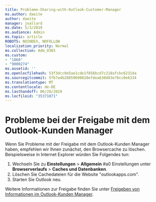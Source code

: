 ```yaml
---
title: Probleme-Sharing-with-Outlook-Customer-Manager
ms.author: daeite
author: daeite
manager: joallard
ms.date: 5/3/2019
ms.audience: Admin
ms.topic: article
ROBOTS: NOINDEX, NOFOLLOW
localization_priority: Normal
ms.collection: Adm_O365
ms.custom:
- "1868"
- "9000274"
ms.assetid: ''
ms.openlocfilehash: 53f3dcc9e5ae1cde1f856bcd7c218afcbc6231da
ms.sourcegitcommit: 5fb7a4b28859690020efdea630d03e70cc0e6334
ms.translationtype: MT
ms.contentlocale: de-DE
ms.lasthandoff: 06/28/2019
ms.locfileid: "35371071"
---
```

# <a name="problems-sharing-with-outlook-customer-manager"></a>Probleme bei der Freigabe mit dem Outlook-Kunden Manager

Wenn Sie Probleme mit der Freigabe mit dem Outlook-Kunden Manager haben, empfehlen wir Ihnen zunächst, den Browsercache zu löschen. Beispielsweise in Internet Explorer würden Sie Folgendes tun:

1. Wechseln Sie zu **Einstellungen** > **Allgemein** #a0 Einstellungen unter **Browserverlaufs** > **Caches und Datenbanken**.
2. Löschen Sie Cachedateien für die Website "outlookapps.com".
3. Starten Sie Outlook neu.

Weitere Informationen zur Freigabe finden Sie unter [Freigeben von Informationen im Outlook-Kunden Manager](https://support.office.com/article/4f26cc69-67da-4cd5-b344-02d1a4799310%20).